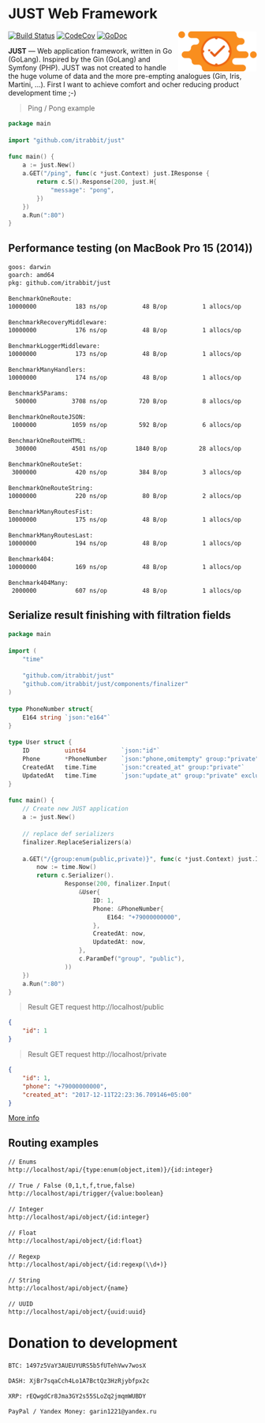 # JUST Web Framework

<img align="right" width="159px" src="https://raw.githubusercontent.com/itrabbit/just/master/logo.png">

[![Build Status](https://travis-ci.org/itrabbit/just.svg?branch=master)](https://travis-ci.org/itrabbit/just)
 [![CodeCov](https://codecov.io/gh/itrabbit/just/branch/master/graph/badge.svg)](https://codecov.io/gh/itrabbit/just)
 [![GoDoc](https://godoc.org/github.com/itrabbit/just?status.svg)](https://godoc.org/github.com/itrabbit/just)

**JUST** — Web application framework, written in Go (GoLang). Inspired by the Gin (GoLang) and Symfony (PHP). JUST was not created to handle the huge volume of data and the more pre-empting analogues (Gin, Iris, Martini, ...). First I want to achieve comfort and ocher reducing product development time ;-)  

> Ping / Pong example

```go
package main

import "github.com/itrabbit/just"

func main() {
	a := just.New()
	a.GET("/ping", func(c *just.Context) just.IResponse {
		return c.S().Response(200, just.H{
			"message": "pong",
		})
	})
	a.Run(":80")
}
```

## Performance testing (on MacBook Pro 15 (2014))

```
goos: darwin
goarch: amd64
pkg: github.com/itrabbit/just

BenchmarkOneRoute:
10000000	       183 ns/op	      48 B/op	       1 allocs/op

BenchmarkRecoveryMiddleware:
10000000	       176 ns/op	      48 B/op	       1 allocs/op

BenchmarkLoggerMiddleware:
10000000	       173 ns/op	      48 B/op	       1 allocs/op

BenchmarkManyHandlers:
10000000	       174 ns/op	      48 B/op	       1 allocs/op

Benchmark5Params:
  500000	      3708 ns/op	     720 B/op	       8 allocs/op
  
BenchmarkOneRouteJSON:
 1000000	      1059 ns/op	     592 B/op	       6 allocs/op
 
BenchmarkOneRouteHTML:
  300000	      4501 ns/op	    1840 B/op	      28 allocs/op
  
BenchmarkOneRouteSet:
 3000000	       420 ns/op	     384 B/op	       3 allocs/op
 
BenchmarkOneRouteString:
10000000	       220 ns/op	      80 B/op	       2 allocs/op

BenchmarkManyRoutesFist:
10000000	       175 ns/op	      48 B/op	       1 allocs/op

BenchmarkManyRoutesLast:
10000000	       194 ns/op	      48 B/op	       1 allocs/op

Benchmark404:
10000000	       169 ns/op	      48 B/op	       1 allocs/op

Benchmark404Many:
 2000000	       607 ns/op	      48 B/op	       1 allocs/op
```

## Serialize result finishing with filtration fields

```go
package main

import (
	"time"
	
	"github.com/itrabbit/just"	
	"github.com/itrabbit/just/components/finalizer"
)

type PhoneNumber struct{
	E164 string `json:"e164"` 
}

type User struct {
	ID          uint64          `json:"id"`
	Phone       *PhoneNumber    `json:"phone,omitempty" group:"private" export:"E164"`
	CreatedAt   time.Time       `json:"created_at" group:"private"`
	UpdatedAt   time.Time       `json:"update_at" group:"private" exclude:"equal:CreatedAt"`
}

func main() {
	// Create new JUST application
	a := just.New()
	
	// replace def serializers
	finalizer.ReplaceSerializers(a)	
        
    a.GET("/{group:enum(public,private)}", func(c *just.Context) just.IResponse {
    	now := time.Now()
    	return c.Serializer().
    		    Response(200, finalizer.Input(
    		    	&User{
    		    		ID: 1,
    		    		Phone: &PhoneNumber{
    		    			E164: "+79000000000",
    		    		},
    		    		CreatedAt: now,
    		    		UpdatedAt: now,
    		    	}, 
    		    	c.ParamDef("group", "public"),
    		    ))
    })    
    a.Run(":80")
}
```

> Result GET request http://localhost/public

```json
{
    "id": 1
}
```

> Result GET request http://localhost/private

```json
{
    "id": 1,
    "phone": "+79000000000",
    "created_at": "2017-12-11T22:23:36.709146+05:00"    
}
```

[More info](/components/finalizer/README.md)

## Routing examples

```
// Enums
http://localhost/api/{type:enum(object,item)}/{id:integer}

// True / False (0,1,t,f,true,false)
http://localhost/api/trigger/{value:boolean}

// Integer
http://localhost/api/object/{id:integer}

// Float
http://localhost/api/object/{id:float}

// Regexp
http://localhost/api/object/{id:regexp(\\d+)}

// String
http://localhost/api/object/{name}

// UUID
http://localhost/api/object/{uuid:uuid}
```

# Donation to development

`BTC: 1497z5VaY3AUEUYURS5b5fUTehVwv7wosX`

`DASH: XjBr7sqaCch4Lo1A7BctQz3HzRjybfpx2c`

`XRP: rEQwgdCr8Jma3GY2s55SLoZq2jmqmWUBDY`

`PayPal / Yandex Money: garin1221@yandex.ru`